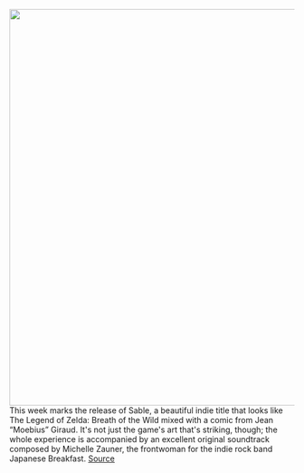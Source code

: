 <img src='https://cdn.vox-cdn.com/thumbor/L634Xi4whAYtYGkqJKYGOJl0fAI=/0x0:6048x4024/1200x800/filters:focal(3052x1631:4018x2597)/cdn.vox-cdn.com/uploads/chorus_image/image/69897139/1336993783.0.jpg' width='700px' /><br/>
This week marks the release of Sable, a beautiful indie title that looks like The Legend of Zelda: Breath of the Wild mixed with a comic from Jean “Moebius” Giraud. It's not just the game's art that's striking, though; the whole experience is accompanied by an excellent original soundtrack composed by Michelle Zauner, the frontwoman for the indie rock band Japanese Breakfast.
<a href='https://www.theverge.com/2021/9/23/22688375/sable-soundtrack-music-composer-japanese-breakfast-interview'> Source <a/>